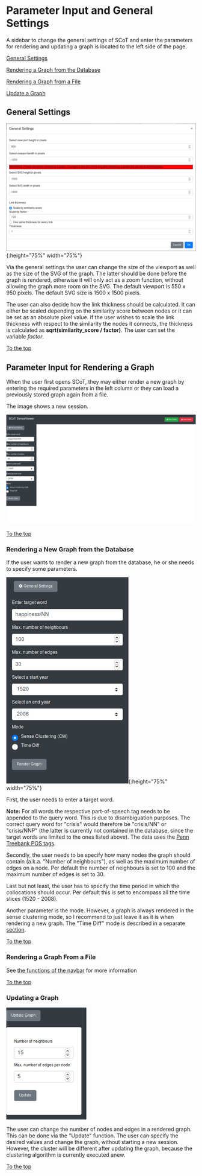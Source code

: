 # Parameter Input and General Settings

A sidebar to change the general settings of SCoT and enter the parameters for rendering and updating a graph is located to the left side of the page.

[General Settings](#general-settings)

[Rendering a Graph from the Database](#rendering-a-new-graph-from-the-database)

[Rendering a Graph from a File](#rendering-a-graph-from-a-file)

[Update a Graph](#update-a-graph)


## General Settings

![General Settings](./images/general_settings.png){:height="75%" width="75%"}

Via the general settings the user can change the size of the viewport as well as the size of the SVG of the graph. The latter should be done before the graph is rendered, otherwise it will only act as a zoom function, without allowing the graph more room on the SVG. The default viewport is 550 x 950 pixels. The default SVG size is 1500 x 1500 pixels.

The user can also decide how the link thickness should be calculated. It can either be scaled depending on the similarity score between nodes or it can be set as an absolute pixel value.
If the user wishes to scale the link thickness with respect to the similarity the nodes it connects, the thickness is calculated as **sqrt(similarity_score / factor)**. The user can set the variable *factor*.

[To the top](#parameter-input-and-general-settings)


## Parameter Input for Rendering a Graph
When the user first opens SCoT, they may either render a new graph by entering the required parameters in the left column or they can load a previously stored graph again from a file.

The image shows a new session.

![Clean new session](./images/new_session.png "New Session")

[To the top](#parameter-input-and-general-settings)


### Rendering a New Graph from the Database

If the user wants to render a new graph from the database, he or she needs to specify some parameters.

![Enter Parameters](./images/enter_parameters.png "Enter parameters"){:height="75%" width="75%"}

First, the user needs to enter a target word.

**Note:** For all words the respective part-of-speech tag needs to be appended to the query word. This is due to disambiguation purposes. The correct query word for "crisis" would therefore be "crisis/NN" or "crisis/NNP" (the latter is currently not contained in the database, since the target words are limited to the ones listed above). The data uses the [Penn Treebank POS tags](https://www.ling.upenn.edu/courses/Fall_2003/ling001/penn_treebank_pos.html).

Secondly, the user needs to be specify how many nodes the graph should contain (a.k.a. "Number of neighbours"), as well as the maximum number of edges on a node. Per default the number of neighbours is set to 100 and the maximum number of edges is set to 30.

Last but not least, the user has to specify the time period in which the collocations should occur. Per default this is set to encompass all the time slices (1520 - 2008).

Another parameter is the mode. However, a graph is always rendered in the sense clustering mode, so I recommend to just leave it as it is when rendering a new graph. The "Time Diff" mode is described in a separate [section](timeDiff.md).

[To the top](#parameter-input-and-general-settings)


### Rendering a Graph From a File

See [the functions of the navbar](navbar.md) for more information

[To the top](#parameter-input-and-general-settings)


### Updating a Graph

![Update the graph](./images/update_graph.png)

The user can change the number of nodes and edges in a rendered graph. This can be done via the "Update" function. The user can specify the desired values and change the graph, without starting a new session. However, the cluster will be different after updating the graph, because the clustering algorithm is currently executed anew.

[To the top](#parameter-input-and-general-settings)